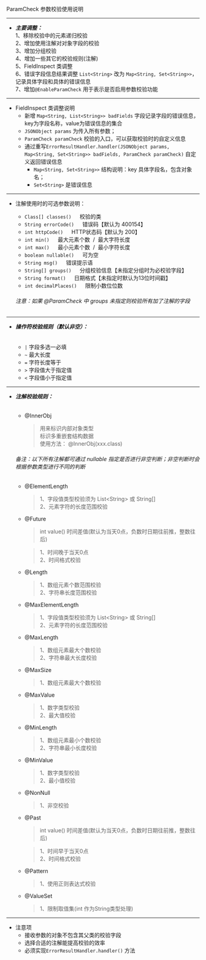 ParamCheck 参数校验使用说明
***

* **_主要调整：_**  
1、移除校验中的元素递归校验  
2、增加使用注解对对象字段的校验  
3、增加分组校验  
4、增加一些其它的校验规则(注解)  
5、FieldInspect 类调整  
6、错误字段信息结果调整  `List<String>` 改为 `Map<String, Set<String>>`，记录具体字段和具体的错误信息  
7、增加`@EnableParamCheck` 用于表示是否启用参数校验功能  

***

*  FieldInspect 类调整说明
    * 新增 `Map<String, List<String>> badFields` 字段记录字段的错误信息，key为字段名称，value为错误信息的集合
    * `JSONObject params` 为传入所有参数；
    * `ParamCheck paramCheck` 校验的入口，可以获取校验时的自定义信息
    * 通过重写`ErrorResultHandler.handler(JSONObject params, Map<String, Set<String>> badFields, ParamCheck paramCheck)` 自定义返回错误信息  
        * `Map<String, Set<String>>` 结构说明：key 具体字段名，包含对象名；
        * `Set<String>` 是错误信息
     

*****



* 注解使用时的可选参数说明：  

    * `Class[] classes()` &emsp; 校验的类
    * `String errorCode()` &emsp; 错误码【默认为 400154】
    * `int httpCode()` &emsp; HTTP状态码【默认为 200】
    * `int min()` &emsp; 最大元素个数&nbsp; /&nbsp; 最大字符长度
    * `int max()` &emsp; 最小元素个数&nbsp; /&nbsp; 最小字符长度
    * `boolean nullable()` &emsp; 可为空
    * `String msg()` &emsp; 错误提示语  
    * `String[] groups()` &emsp; 分组校验信息【未指定分组时为必校验字段】
    * `String format()` &emsp; 日期格式【未指定时默认为13位时间戳】
    * `int decimalPlaces()` &emsp; 限制小数位位数
    
    ######  注意：如果 @ParamCheck 中 groups 未指定则校验所有加了注解的字段  
   
---

*  **_操作符校验规则（默认非空）：_**
    ######
    * `|` 字段多选一必填
    * `~` 最大长度
    * `=` 字符长度等于  
    * `>` 字段值大于指定值
    * `<` 字段值小于指定值

---  

*  **_注解校验规则：_**  
  
   ######  
    
      * @InnerObj   
    
        > 用来标识内部对象类型  
          标识多重嵌套结构数据    
          使用方法：   @InnerObj(xxx.class)
        
   ###### 备注：以下所有注解都可通过 nullable 指定是否进行非空判断；非空判断时会根据参数类型进行不同的判断
       
     * @ElementLength 
        
       > 1、字段值类型校验须为 List\<String> 或 String[]  
         2、元素字符的长度范围校验  
 
     * @Future
       > int value() 时间差值(默认为当天0点，负数时日期往前推，整数往后)  
       
       > 1、时间晚于当天0点   
         2、时间格式校验

     * @Length
       > 1、数组元素个数范围校验  
         2、字符串长度范围校验
         
     * @MaxElementLength
       > 1、字段值类型校验须为 List\<String> 或 String[]  
         2、元素字符的长度范围校验  
        
     * @MaxLength
       > 1、数组元素最大个数校验  
         2、字符串最大长度校验
    
     * @MaxSize
       > 1、数组元素最大个数校验
      
     * @MaxValue
       > 1、数字类型校验  
         2、最大值校验
     
     * @MinLength
       > 1、数组元素最小个数校验  
         2、字符串最小长度校验
         
     * @MinValue
       > 1、数字类型校验   
         2、最小值校验
        
     * @NonNull
       > 1、非空校验 

     * @Past
        > int value() 时间差值(默认为当天0点，负数时日期往前推，整数往后)
        
        > 1、时间早于当天0点  
          2、时间格式校验
          
     * @Pattern
        > 1、使用正则表达式校验
        
     * @ValueSet
        > 1、限制取值集(int 作为String类型处理)

    

---

* 注意项
    * 接收参数的对象不包含其父类的校验字段
    * 选择合适的注解能提高校验的效率
    * 必须实现`ErrorResultHandler.handler()` 方法